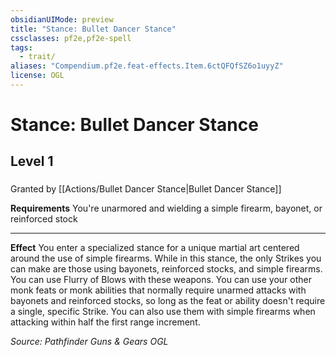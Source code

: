 ```yaml
---
obsidianUIMode: preview
title: "Stance: Bullet Dancer Stance"
cssclasses: pf2e,pf2e-spell
tags:
  - trait/
aliases: "Compendium.pf2e.feat-effects.Item.6ctQFQfSZ6o1uyyZ"
license: OGL
---
```

# Stance: Bullet Dancer Stance
## Level 1
### 






Granted by [[Actions/Bullet Dancer Stance|Bullet Dancer Stance]]

**Requirements** You're unarmored and wielding a simple firearm, bayonet, or reinforced stock

* * *

**Effect** You enter a specialized stance for a unique martial art centered around the use of simple firearms. While in this stance, the only Strikes you can make are those using bayonets, reinforced stocks, and simple firearms. You can use Flurry of Blows with these weapons. You can use your other monk feats or monk abilities that normally require unarmed attacks with bayonets and reinforced stocks, so long as the feat or ability doesn't require a single, specific Strike. You can also use them with simple firearms when attacking within half the first range increment.

*Source: Pathfinder Guns & Gears*
*OGL*